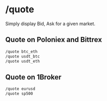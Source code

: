 # /quote

Simply display Bid, Ask for a given market.

## Quote on Poloniex and Bittrex

``` bash
/quote btc_eth
/quote usdt_btc
/quote usdt_eth
```

## Quote on 1Broker

``` bash
/quote eurusd
/quote sp500
```